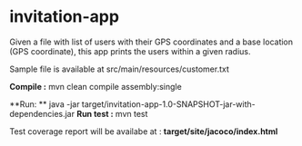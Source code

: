 # invitation-app

Given a file with list of users with their GPS coordinates and a base location (GPS coordinate), this app prints the users within a given radius.

Sample file is available at src/main/resources/customer.txt

**Compile :** mvn clean compile assembly:single

**Run: ** java -jar target/invitation-app-1.0-SNAPSHOT-jar-with-dependencies.jar 
**Run test :** mvn test

Test coverage report will be availabe at : **target/site/jacoco/index.html**

